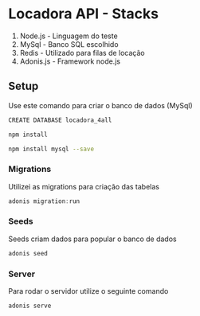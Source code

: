 # Locadora API - Stacks

1. Node.js - Linguagem do teste
2. MySql - Banco SQL escolhido
3. Redis - Utilizado para filas de locação
4. Adonis.js - Framework node.js

## Setup

Use este comando para criar o banco de dados (MySql)

```bash
CREATE DATABASE locadora_4all
```

```bash
npm install
```

```bash
npm install mysql --save
```


### Migrations

Utilizei as migrations para criação das tabelas

```js
adonis migration:run
```

### Seeds

Seeds criam dados para popular o banco de dados

```js
adonis seed
```

### Server

Para rodar o servidor utilize o seguinte comando

```js
adonis serve
```